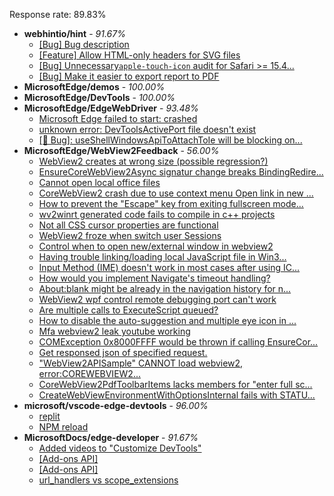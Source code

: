 Response rate: 89.83%

* **webhintio/hint** - _91.67%_
  * [[Bug] Bug description](https://github.com/webhintio/hint/issues/5307)
  * [[Feature] Allow HTML-only headers for SVG files](https://github.com/webhintio/hint/issues/5281)
  * [[Bug] Unnecessary`apple-touch-icon` audit for Safari >= 15.4...](https://github.com/webhintio/hint/issues/5256)
  * [[Bug] Make it easier to export report to PDF](https://github.com/webhintio/hint/issues/5217)
* **MicrosoftEdge/demos** - _100.00%_
* **MicrosoftEdge/DevTools** - _100.00%_
* **MicrosoftEdge/EdgeWebDriver** - _93.48%_
  * [Microsoft Edge failed to start: crashed](https://github.com/MicrosoftEdge/EdgeWebDriver/issues/45)
  * [unknown error: DevToolsActivePort file doesn't exist](https://github.com/MicrosoftEdge/EdgeWebDriver/issues/44)
  * [[🐛 Bug]: useShellWindowsApiToAttachToIe will be blocking on...](https://github.com/MicrosoftEdge/EdgeWebDriver/issues/34)
* **MicrosoftEdge/WebView2Feedback** - _56.00%_
  * [WebView2 creates at wrong size (possible regression?)](https://github.com/MicrosoftEdge/WebView2Feedback/issues/2776)
  * [EnsureCoreWebView2Async signatur change breaks BindingRedire...](https://github.com/MicrosoftEdge/WebView2Feedback/issues/2775)
  * [Cannot open local office files ](https://github.com/MicrosoftEdge/WebView2Feedback/issues/2774)
  * [CoreWebView2 crash due to use context menu Open link in new ...](https://github.com/MicrosoftEdge/WebView2Feedback/issues/2771)
  * [How to prevent the "Escape" key from exiting fullscreen mode...](https://github.com/MicrosoftEdge/WebView2Feedback/issues/2770)
  * [wv2winrt generated code fails to compile in c++ projects](https://github.com/MicrosoftEdge/WebView2Feedback/issues/2768)
  * [Not all CSS cursor properties are functional](https://github.com/MicrosoftEdge/WebView2Feedback/issues/2766)
  * [WebView2 froze when switch user Sessions](https://github.com/MicrosoftEdge/WebView2Feedback/issues/2762)
  * [Control when to open new/external window in webview2](https://github.com/MicrosoftEdge/WebView2Feedback/issues/2760)
  * [Having trouble linking/loading local JavaScript file in Win3...](https://github.com/MicrosoftEdge/WebView2Feedback/issues/2759)
  * [Input Method (IME) doesn't work in most cases after using IC...](https://github.com/MicrosoftEdge/WebView2Feedback/issues/2758)
  * [How would you implement Navigate's timeout handling?](https://github.com/MicrosoftEdge/WebView2Feedback/issues/2757)
  * [About:blank might be already in the navigation history for n...](https://github.com/MicrosoftEdge/WebView2Feedback/issues/2751)
  * [WebView2 wpf control remote debugging port can't work](https://github.com/MicrosoftEdge/WebView2Feedback/issues/2750)
  * [Are multiple calls to ExecuteScript queued?](https://github.com/MicrosoftEdge/WebView2Feedback/issues/2738)
  * [How to disable the auto-suggestion and multiple eye icon in ...](https://github.com/MicrosoftEdge/WebView2Feedback/issues/2723)
  * [Mfa webview2 leak youtube working](https://github.com/MicrosoftEdge/WebView2Feedback/issues/2721)
  * [COMException 0x8000FFFF would be thrown if calling EnsureCor...](https://github.com/MicrosoftEdge/WebView2Feedback/issues/2740)
  * [Get responsed json of specified request.](https://github.com/MicrosoftEdge/WebView2Feedback/issues/2732)
  * ["WebView2APISample" CANNOT load webview2, error:COREWEBVIEW2...](https://github.com/MicrosoftEdge/WebView2Feedback/issues/2731)
  * [CoreWebView2PdfToolbarItems lacks members for "enter full sc...](https://github.com/MicrosoftEdge/WebView2Feedback/issues/2728)
  * [CreateWebViewEnvironmentWithOptionsInternal fails with STATU...](https://github.com/MicrosoftEdge/WebView2Feedback/issues/2722)
* **microsoft/vscode-edge-devtools** - _96.00%_
  * [replit](https://github.com/microsoft/vscode-edge-devtools/issues/1179)
  * [NPM reload ](https://github.com/microsoft/vscode-edge-devtools/issues/1156)
* **MicrosoftDocs/edge-developer** - _91.67%_
  * [Added videos to "Customize DevTools"](https://github.com/MicrosoftDocs/edge-developer/pull/2161)
  * [[Add-ons API]](https://github.com/MicrosoftDocs/edge-developer/issues/2160)
  * [[Add-ons API]](https://github.com/MicrosoftDocs/edge-developer/issues/2159)
  * [url_handlers vs scope_extensions](https://github.com/MicrosoftDocs/edge-developer/issues/2155)